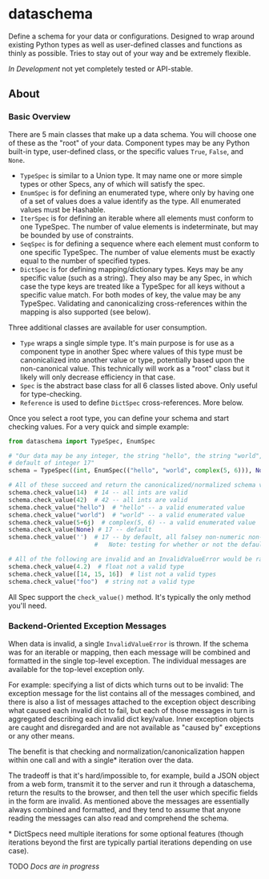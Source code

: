# dataschema

Define a schema for your data or configurations. Designed to wrap around existing Python types as well as
user-defined classes and functions as thinly as possible. Tries to stay out of your way and be extremely flexible.

*In Development* not yet completely tested or API-stable.

## About

### Basic Overview

There are 5 main classes that make up a data schema. You will choose one of these as the "root" of your data. Component
types may be any Python built-in type, user-defined class, or the specific values `True`, `False`, and `None`.

* `TypeSpec` is similar to a Union type. It may name one or more simple types or other Specs, any of which will
  satisfy the spec.
* `EnumSpec` is for defining an enumerated type, where only by having one of a set of values does a value identify
  as the type. All enumerated values must be Hashable.
* `IterSpec` is for defining an iterable where all elements must conform to one TypeSpec. The number of value elements
  is indeterminate, but may be bounded by use of constraints.
* `SeqSpec` is for defining a sequence where each element must conform to one specific TypeSpec. The number of value
  elements must be exactly equal to the number of specified types.
* `DictSpec` is for defining mapping/dictionary types. Keys may be any specific value (such as a string). They also
  may be any Spec, in which case the type keys are treated like a TypeSpec for all keys without a specific value match.
  For both modes of key, the value may be any TypeSpec. Validating and canonicalizing cross-references within the
  mapping is also supported (see below).

Three additional classes are available for user consumption.

* `Type` wraps a single simple type. It's main purpose is for use as a component type in another Spec where values of
  this type must be canonicalized into another value or type, potentially based upon the non-canonical value. This
  technically will work as a "root" class but it likely will only decrease efficiency in that case.
* `Spec` is the abstract base class for all 6 classes listed above. Only useful for type-checking.
* `Reference` is used to define `DictSpec` cross-references. More below.

Once you select a root type, you can define your schema and start checking values. For a very quick and simple
example:

```python
from dataschema import TypeSpec, EnumSpec

# "Our data may be any integer, the string "hello", the string "world", the complex number 5+6i, and is optional with a
# default of integer 17"
schema = TypeSpec((int, EnumSpec(("hello", "world", complex(5, 6))), None), default=17)

# All of these succeed and return the canonicalized/normalized schema value shown in the comment
schema.check_value(14)  # 14 -- all ints are valid
schema.check_value(42)  # 42 -- all ints are valid
schema.check_value("hello")  # "hello" -- a valid enumerated value
schema.check_value("world")  # "world" -- a valid enumerated value
schema.check_value(5+6j)  # complex(5, 6) -- a valid enumerated value
schema.check_value(None) # 17 -- default
schema.check_value('')  # 17 -- by default, all falsey non-numeric non-bool values trigger default regardless of type
                        #   Note: testing for whether or not the default should be used can be customized on any Spec

# All of the following are invalid and an InvalidValueError would be raised upon making the call
schema.check_value(4.2)  # float not a valid type
schema.check_value([14, 15, 16])  # list not a valid types
schema.check_value("foo")  # string not a valid type
```

All Spec support the `check_value()` method. It's typically the only method you'll need.


### Backend-Oriented Exception Messages

When data is invalid, a single `InvalidValueError` is thrown. If the schema was for an iterable or mapping, then
each message will be combined and formatted in the single top-level exception. The individual messages are available for
the top-level exception only.

For example: specifying a list of dicts which turns out to be invalid: The exception message for the list contains all
of the messages combined, and there is also a list of messages attached to the exception object describing what caused
each invalid dict to fail, but each of those messages in turn is aggregated describing each invalid dict key/value.
Inner exception objects are caught and disregarded and are not available as "caused by" exceptions or any other means.

The benefit is that checking and normalization/canonicalization happen within one call and with a single\* iteration
over the data.

The tradeoff is that it's hard/impossible to, for example, build a JSON object from a web form, transmit it to the
server and run it through a dataschema, return the results to the browser, and then tell the user which specific fields
in the form are invalid. As mentioned above the messages are essentially always combined and formatted, and they tend
to assume that anyone reading the messages can also read and comprehend the schema.

\* DictSpecs need multiple iterations for some optional features (though iterations beyond the first are typically
partial iterations depending on use case).


TODO *Docs are in progress*
